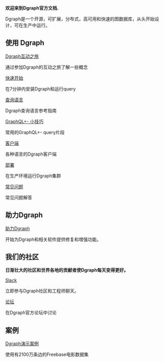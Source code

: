 **欢迎来到Dgraph官方文档.**

Dgraph是一个开源，可扩展，分布式，高可用和快速的图数据库，从头开始设计，可在生产中运行。

## 使用 Dgraph

<section class="toc">
  <div class="container">
    <div class="row row-no-padding">
      <div class="col-12 col-sm-6">
        <div class="section-item">
          <div class="section-name">
            <a href="https://tour.dgraph.io" target="_blank">
              Dgraph互动之旅
            </a>
          </div>
          <p class="section-desc">
            通过参加Dgraph的互动之旅了解一些概念
          </p>
        </div>
      </div>
      <div class="col-12 col-sm-6">
        <div class="section-item">
          <div class="section-name">
            <a href="/#/get-started/index">
              快速开始
            </a>
          </div>
          <p class="section-desc">
            在7分钟内安装Dgraph和运行query
          </p>
        </div>
      </div>
      <div class="col-12 col-sm-6">
        <div class="section-item">
          <div class="section-name">
            <a href="/#/query-language/index">
              查询语言
            </a>
          </div>
          <p class="section-desc">
            Dgraph查询语言参考指南
          </p>
        </div>
      </div>
      <div class="col-12 col-sm-6">
        <div class="section-item">
          <div class="section-name">
            <a href="/#/tips/index"">
              GraphQL+- 小技巧
            </a>
          </div>
          <p class="section-desc">
            常用的GraphQL+- query片段
          </p>
        </div>
      </div>
      <div class="col-12 col-sm-6">
        <div class="section-item">
          <div class="section-name">
            <a href="/#/clients/index"">
              客户端
            </a>
          </div>
          <p class="section-desc">
            各种语言的Dgraph客户端
          </p>
        </div>
      </div>
      <div class="col-12 col-sm-6">
        <div class="section-item">
          <div class="section-name">
            <a href="/#/deploy">
              部署
            </a>
          </div>
          <p class="section-desc">
            在生产环境运行Dgraph集群
          </p>
        </div>
      </div>
      <div class="col-12 col-sm-6">
        <div class="section-item">
          <div class="section-name">
            <a href="/#/faq/index">
              常见问题
            </a>
          </div>
          <p class="section-desc">
            常见问题解答
          </p>
        </div>
      </div>
    </div>
  </div>
</section>

## 助力Dgraph

<section class="toc">
  <div class="container">
    <div class="row row-no-padding">
      <div class="col-12 col-sm-6">
        <div class="section-item">
          <div class="section-name">
            <a href="https://github.com/dgraph-io/dgraph/blob/master/CONTRIBUTING.md">
              助力Dgraph
            </a>
          </div>
          <p class="section-desc">
            开始为Dgraph和相关软件提供修复和增强功能。
          </p>
        </div>
      </div>
      </div>
  </div>
</section>

## 我们的社区

**日渐壮大的社区和世界各地的贡献者使Dgraph每天变得更好。**

<section class="toc">
  <div class="container">
    <div class="row row-no-padding">
      <div class="col-12 col-sm-6">
        <div class="section-item">
          <div class="section-name">
            <a href="https://slack.dgraph.io">
              Slack
            </a>
          </div>
          <p class="section-desc">
            立即参与Dgraph社区和工程师聊天。
          </p>
        </div>
      </div>
      <div class="col-12 col-sm-6">
        <div class="section-item">
          <div class="section-name">
            <a href="https://discuss.dgraph.io">
              论坛
            </a>
          </div>
          <p class="section-desc">
            在Dgraph官方论坛中讨论
          </p>
        </div>
      </div>
    </div>
  </div>
</section>


## 案例

<section class="toc">
  <div class="container">
    <div class="row row-no-padding">
      <div class="col-12 col-sm-6">
        <div class="section-item">
          <div class="section-name">
            <a href="https://play.dgraph.io">
              Dgraph演示案例
            </a>
          </div>
          <p class="section-desc">
            使用有2100万条边的Freebase电影数据集
          </p>
        </div>
      </div>
    </div>
  </div>
</section>
